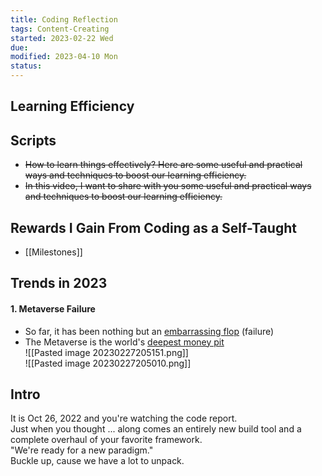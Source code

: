 ```yaml
---
title: Coding Reflection
tags: Content-Creating     
started: 2023-02-22 Wed
due: 
modified: 2023-04-10 Mon
status: 
---
```

## Learning Efficiency
## Scripts
- ~~How to learn things effectively? Here are some useful and practical ways and techniques to boost our learning efficiency.~~
- ~~In this video, I want to share with you some useful and practical ways and techniques to boost our learning efficiency.~~
## Rewards I Gain From Coding as a Self-Taught
- [[Milestones]]
## Trends in 2023
#### 1. Metaverse Failure
- So far, it has been nothing but an <u>embarrassing flop</u> (failure)
- The Metaverse is the world's <u>deepest money pit</u>  
![[Pasted image 20230227205151.png]]  
![[Pasted image 20230227205010.png]]
## Intro
It is Oct 26, 2022 and you're watching the code report.  
Just when you thought ... along comes an entirely new build tool and a complete overhaul of your favorite framework.  
"We're ready for a new paradigm."  
Buckle up, cause we have a lot to unpack.